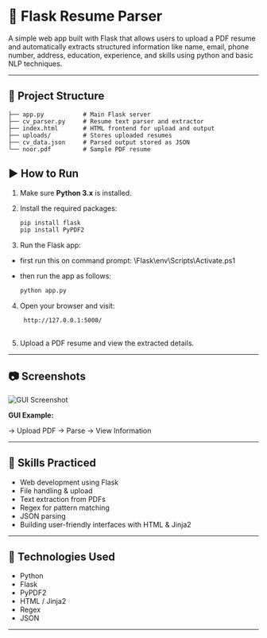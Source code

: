 # 📄 Flask Resume Parser

A simple web app built with Flask that allows users to upload a PDF resume and automatically extracts structured information like name, email, phone number, address, education, experience, and skills using python and basic NLP techniques.

---

## 📁 Project Structure

```
├── app.py           # Main Flask server
├── cv_parser.py     # Resume text parser and extractor
├── index.html       # HTML frontend for upload and output
├── uploads/         # Stores uploaded resumes
├── cv_data.json     # Parsed output stored as JSON
└── noor.pdf         # Sample PDF resume

```

## ▶ How to Run

1. Make sure **Python 3.x** is installed.

2. Install the required packages:
   ```bash
   pip install flask
   pip install PyPDF2

   ```
3. Run the Flask app:
  - first run this on command prompt: \Flask\env\Scripts\Activate.ps1
  - then run the app as follows:

    ```bash
    python app.py
    
    ```
4. Open your browser and visit:
   
   ```bash
    http://127.0.0.1:5000/
    
    ```
5. Upload a PDF resume and view the extracted details.

---

## 📷 Screenshots

![GUI Screenshot](Screenshot.png)

**GUI Example:**

→ Upload PDF → Parse → View Information

---

## 🧠 Skills Practiced

- Web development using Flask  
- File handling & upload  
- Text extraction from PDFs  
- Regex for pattern matching  
- JSON parsing  
- Building user-friendly interfaces with HTML & Jinja2

---

## 📌 Technologies Used

- Python  
- Flask  
- PyPDF2  
- HTML / Jinja2  
- Regex  
- JSON

---
